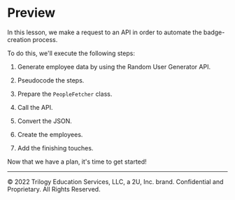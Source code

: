 # Preview

In this lesson, we make a request to an API in order to automate the badge-creation process.

To do this, we'll execute the following steps:

1. Generate employee data by using the Random User Generator API.

2. Pseudocode the steps.

3. Prepare the `PeopleFetcher` class.

4. Call the API.

5. Convert the JSON.

6. Create the employees.

7. Add the finishing touches.

Now that we have a plan, it's time to get started!

---
© 2022 Trilogy Education Services, LLC, a 2U, Inc. brand. Confidential and Proprietary. All Rights Reserved.